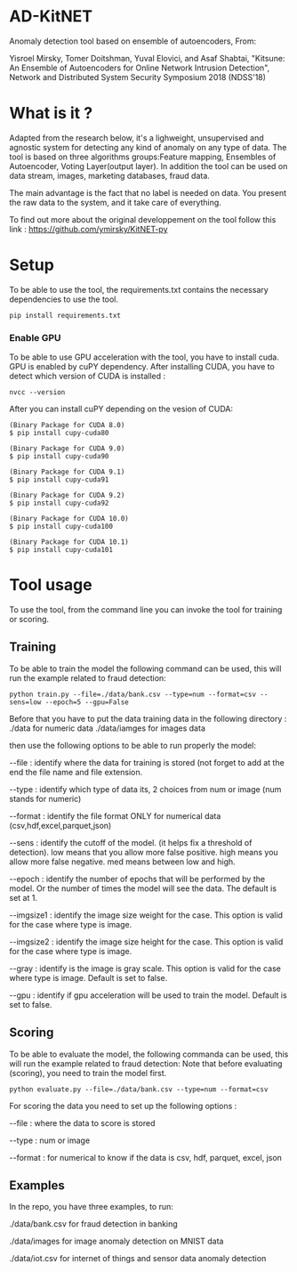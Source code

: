 # AD-KitNET
Anomaly detection tool based on ensemble of autoencoders, From:

Yisroel Mirsky, Tomer Doitshman, Yuval Elovici, and Asaf Shabtai, "Kitsune: An Ensemble of Autoencoders for Online Network Intrusion Detection", Network and Distributed System Security Symposium 2018 (NDSS'18)
# What is it ?

Adapted from the research below, it's a lighweight, unsupervised and agnostic system for detecting any kind of anomaly on any type of data.
The tool is based on three algorithms groups:Feature mapping, Ensembles of Autoencoder, Voting Layer(output layer).
In addition the tool can be used on data stream, images, marketing databases, fraud data.

The main advantage is the fact that no label is needed on data. You present the raw data to the system, and it take care of everything.

To find out more about the original developpement on the tool follow this link : https://github.com/ymirsky/KitNET-py

# Setup

To be able to use the tool, the requirements.txt contains the necessary dependencies to use the tool.

```
pip install requirements.txt
```

### Enable GPU

To be able to use GPU acceleration with the tool, you have to install cuda. GPU is enabled by cuPY dependency. After installing CUDA, you have to detect which version of CUDA is installed :

```
nvcc --version
```

After you can install cuPY depending on the vesion of CUDA: 
```
(Binary Package for CUDA 8.0)
$ pip install cupy-cuda80

(Binary Package for CUDA 9.0)
$ pip install cupy-cuda90

(Binary Package for CUDA 9.1)
$ pip install cupy-cuda91

(Binary Package for CUDA 9.2)
$ pip install cupy-cuda92

(Binary Package for CUDA 10.0)
$ pip install cupy-cuda100

(Binary Package for CUDA 10.1)
$ pip install cupy-cuda101
```

# Tool usage

To use the tool, from the command line you can invoke the tool for training or scoring.

## Training

To be able to train the model the following command can be used, this will run the example related to fraud detection:

```
python train.py --file=./data/bank.csv --type=num --format=csv --sens=low --epoch=5 --gpu=False
```

Before that you have to put the data training data in the following directory : 
./data for numeric data
./data/iamges for images data

then use the following options to be able to run properly the model:

--file : identify where the data for training is stored (not forget to add at the end the file name and file extension.

--type : identify which type of data its, 2 choices from num or image (num stands for numeric)

--format : identify the file format  ONLY for numerical data (csv,hdf,excel,parquet,json)

--sens : identify the cutoff of the model. (it helps fix a threshold of detection). low means that you allow more false positive. high means you allow more false negative. med means between low and high.

--epoch : identify the number of epochs that will be performed by the model. Or the number of times the model will see the data. The default is set at 1.

--imgsize1 : identify the image size weight for the case. This option is valid for the case where type is image.

--imgsize2 : identify the image size height for the case. This option is valid for the case where type is image.

--gray : identify is the image is gray scale. This option is valid for the case where type is image. Default is set to false.

--gpu : identify if gpu acceleration will be used to train the model. Default is set to false.

## Scoring

To be able to evaluate the model, the following commanda can be used, this will run the example related to fraud detection:
Note that before evaluating (scoring), you need to train the model first.

```
python evaluate.py --file=./data/bank.csv --type=num --format=csv
```
For scoring the data you need to set up the following options :

--file : where the data to score is stored

--type : num or image

--format : for numerical to know if the data is csv, hdf, parquet, excel, json

## Examples

In the repo, you have three examples, to run:

./data/bank.csv for fraud detection in banking

./data/images for image anomaly detection on MNIST data

./data/iot.csv for internet of things and sensor data anomaly detection
